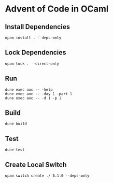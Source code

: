 # Advent of Code in OCaml

## Install Dependencies

```
opam install . --deps-only
```

## Lock Dependencies

```
opam lock . --direct-only
```

## Run

```
dune exec aoc -- -help
dune exec aoc -- -day 1 -part 1
dune exec aoc -- -d 1 -p 1
```

## Build

```
dune build
```

## Test

```
dune test
```

## Create Local Switch

```
opam switch create ./ 5.1.0 --deps-only
```
